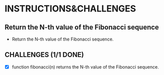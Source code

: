 # INSTRUCTIONS&CHALLENGES

## Return the N-th value of the Fibonacci sequence

- Return the N-th value of the Fibonacci sequence.

## CHALLENGES (1/1 DONE)

- [x] function fibonacci(n) returns the N-th value of the Fibonacci sequence.
